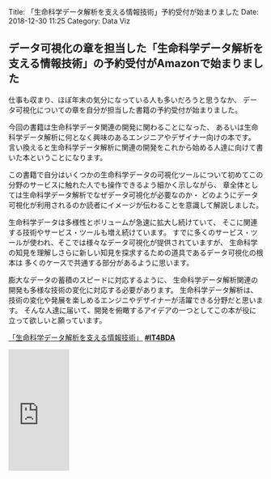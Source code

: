 Title: 「生命科学データ解析を支える情報技術」予約受付が始まりました
Date: 2018-12-30 11:25
Category: Data Viz

## データ可視化の章を担当した「生命科学データ解析を支える情報技術」の予約受付がAmazonで始まりました

仕事も収まり、ほぼ年末の気分になっている人も多いだろうと思うなか、
データ可視化についての章を自分が担当した書籍の予約受付が始まりました。

今回の書籍は生命科学データ関連の開発に関わることになった、
あるいは生命科学データ解析に何となく興味のあるエンジニアやデザイナー向けの本です。
言い換えると生命科学データ解析に関連の開発をこれから始める人達に向けて書いた本ということになります。

この書籍で自分はいくつかの生命科学データの可視化ツールについて初めてこの分野のサービスに触れた人でも操作できるよう細かく示しながら、
章全体としては生命科学データ解析でなぜデータ可視化が必要なのか・
どのようにデータ可視化が利用されるのか読者にイメージが伝わることを意識して解説しました。

生命科学データは多様性とボリュームが急速に拡大し続けていて、
そこに関連する技術やサービス・ツールも増え続けています。
すでに多くのサービス・ツールが使われ、そこでは様々なデータ可視化が提供されていますが、
生命科学の知見を理解しさらに新しい知見を探求するための道具であるデータ可視化の根本は
多くのケースで共通する部分があるように思います。

膨大なデータの蓄積のスピードに対応するように、
生命科学データ解析関連の開発も多様な技術の変化に対応する必要があります。
生命科学データ解析は、技術の変化や発展を楽しめるエンジニやデザイナーが活躍できる分野だと思います。
そんな人達に届いて、開発を俯瞰するアイデアの一つとしてこの本が役に立って欲しいと願っています。


[「生命科学データ解析を支える情報技術」](https://www.amazon.co.jp/dp/4297103192) **[#IT4BDA](https://twitter.com/hashtag/IT4BDA?src=hash)**


<iframe style="width:120px;height:240px;" marginwidth="0" marginheight="0" scrolling="no" frameborder="0" src="https://rcm-fe.amazon-adsystem.com/e/cm?ref=tf_til&t=kubiwa0e-22&m=amazon&o=9&p=8&l=as1&IS2=1&detail=1&asins=4297103192&linkId=14bf88906b54211b2e17aeb7c5f0cfa6&bc1=000000&lt1=_blank&fc1=333333&lc1=0066c0&bg1=ffffff&f=ifr">
    </iframe>